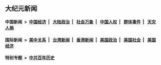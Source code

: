 ## 大纪元新闻

#### 中国新闻 &nbsp;>&nbsp; [中国经济](indexes/ncid283/README.md?12211645) &nbsp;| &nbsp; [大陆政治](indexes/ncid277/README.md?12211645) &nbsp;| &nbsp; [社会万象](indexes/ncid282/README.md?12211645) &nbsp;| &nbsp; [中国人权](indexes/ncid278/README.md?12211645) &nbsp;| &nbsp; [群体事件](indexes/ncid279/README.md?12211645) &nbsp;| &nbsp; [天灾人祸](indexes/ncid280/README.md?12211645)

#### 国际新闻 &nbsp;>&nbsp; [美中关系](indexes/nf1412576/README.md?12211645) &nbsp;| &nbsp; [台湾新闻](indexes/ncid1349361/README.md?12211645) &nbsp;| &nbsp; [香港新闻](indexes/ncid1349362/README.md?12211645) &nbsp;| &nbsp; [美国政治](indexes/ncid1078159/README.md?12211645) &nbsp;| &nbsp; [美国社会](indexes/ncid1078160/README.md?12211645) &nbsp;| &nbsp; [美国经济](indexes/ncid1078158/README.md?12211645)

#### 特别专题 &nbsp;>&nbsp; [中共百年历史](https://github.com/epoch-news/epoch-special/blob/master/README.md?12211645)  
